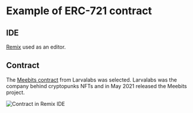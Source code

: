 # Example of ERC-721 contract

## IDE
[Remix](https://remix.ethereum.org/) used as an editor. 

## Contract
The [Meebits contract](https://etherscan.io/address/0x7bd29408f11d2bfc23c34f18275bbf23bb716bc7#code) from Larvalabs was selected. Larvalabs was the company behind cryptopunks NFTs and in May 2021 released the Meebits project. 

![Contract in Remix IDE](https://user-images.githubusercontent.com/1133607/120151040-185b2080-c1ec-11eb-8943-2ec772d1efe2.png)
